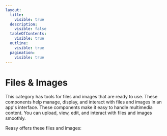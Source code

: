 ```yaml
---
layout:
  title:
    visible: true
  description:
    visible: false
  tableOfContents:
    visible: true
  outline:
    visible: true
  pagination:
    visible: true
---
```


# Files & Images

This category has tools for files and images that are ready to use. These components help manage, display, and interact with files and images in an app's interface. These components make it easy to handle multimedia content. You can upload, view, edit, and interact with files and images smoothly.

Reasy offers these files and images:

